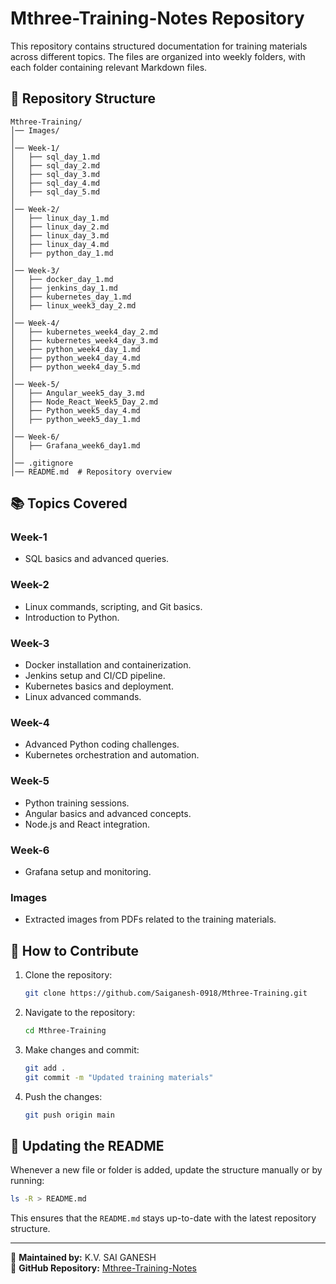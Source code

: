 
# Mthree-Training-Notes Repository

This repository contains structured documentation for training materials across different topics. The files are organized into weekly folders, with each folder containing relevant Markdown files.

## 📂 Repository Structure

```
Mthree-Training/
│── Images/
│
│── Week-1/
│   ├── sql_day_1.md
│   ├── sql_day_2.md
│   ├── sql_day_3.md
│   ├── sql_day_4.md
│   ├── sql_day_5.md
│
│── Week-2/
│   ├── linux_day_1.md
│   ├── linux_day_2.md
│   ├── linux_day_3.md
│   ├── linux_day_4.md
│   ├── python_day_1.md
│
│── Week-3/
│   ├── docker_day_1.md
│   ├── jenkins_day_1.md
│   ├── kubernetes_day_1.md
│   ├── linux_week3_day_2.md
│
│── Week-4/
│   ├── kubernetes_week4_day_2.md
│   ├── kubernetes_week4_day_3.md
│   ├── python_week4_day_1.md
│   ├── python_week4_day_4.md
│   ├── python_week4_day_5.md
│
│── Week-5/
│   ├── Angular_week5_day_3.md
│   ├── Node_React_Week5_Day_2.md
│   ├── Python_week5_day_4.md
│   ├── python_week5_day_1.md
│
│── Week-6/
│   ├── Grafana_week6_day1.md
│
│── .gitignore
│── README.md  # Repository overview
```

## 📚 Topics Covered

### Week-1
- SQL basics and advanced queries.

### Week-2
- Linux commands, scripting, and Git basics.
- Introduction to Python.

### Week-3
- Docker installation and containerization.
- Jenkins setup and CI/CD pipeline.
- Kubernetes basics and deployment.
- Linux advanced commands.

### Week-4
- Advanced Python coding challenges.
- Kubernetes orchestration and automation.

### Week-5
- Python training sessions.
- Angular basics and advanced concepts.
- Node.js and React integration.

### Week-6
- Grafana setup and monitoring.

### Images
- Extracted images from PDFs related to the training materials.

## 🚀 How to Contribute
1. Clone the repository:
   ```sh
   git clone https://github.com/Saiganesh-0918/Mthree-Training.git
   ```
2. Navigate to the repository:
   ```sh
   cd Mthree-Training
   ```
3. Make changes and commit:
   ```sh
   git add .
   git commit -m "Updated training materials"
   ```
4. Push the changes:
   ```sh
   git push origin main
   ```

## 📌 Updating the README
Whenever a new file or folder is added, update the structure manually or by running:
```sh
ls -R > README.md
```

This ensures that the `README.md` stays up-to-date with the latest repository structure.

---

🔹 **Maintained by:** K.V. SAI GANESH  
🔹 **GitHub Repository:** [Mthree-Training-Notes](https://github.com/Saiganesh-0918/Mthree-Training-Notes.git)
